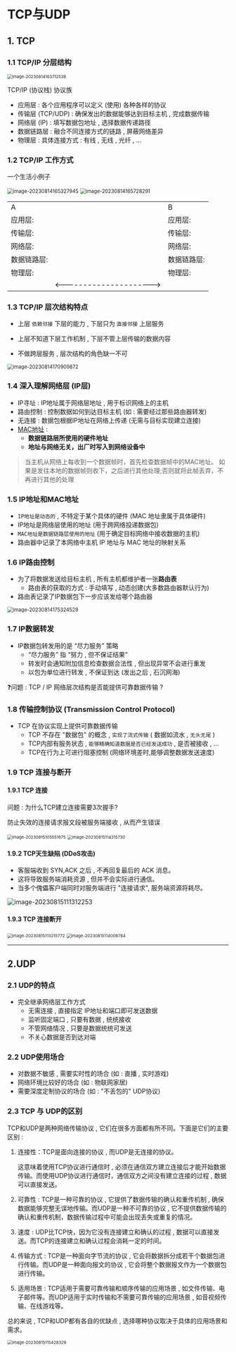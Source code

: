 # TCP与UDP

## 1. TCP

### 1.1 TCP/IP 分层结构

<img src="assets/image-20230814163712538.png" alt="image-20230814163712538" style="zoom: 67%;" /> 

TCP/IP (协议栈) 协议族

- 应用层 : 各个应用程序可以定义 (使用) 各种各样的协议
- 传输层 (TCP/UDP) : 确保发出的数据能够达到目标主机 , 完成数据传输
- 网络层 (IP) : 填写数据包地址 , 选择数据传递路径
- 数据链路层 : 融合不同连接方式的链路 , 屏蔽网络差异
- 物理层 : 具体连接方式 : 有线 , 无线 , 光纤 , ...

### 1.2 TCP/IP 工作方式

一个生活小例子

<img src="assets/image-20230814165327945.png" alt="image-20230814165327945" style="zoom: 80%;" /> 



<img src="assets/image-20230814165728291.png" alt="image-20230814165728291" style="zoom:80%;" /> 

|             |                         |             |
| ----------- | ----------------------- | ----------- |
| A           |                         | B           |
| 应用层:     |                         | 应用层:     |
| 传输层:     |                         | 传输层:     |
| 网络层:     |                         | 网络层:     |
| 数据链路层: |                         | 数据链路层: |
| 物理层:     |                         | 物理层:     |
|             | <---------------------> |             |

### 1.3 TCP/IP 层次结构特点

- 上层 `依赖邻接` 下层的能力 , 下层只为 `直接邻接` 上层服务

- 上层不知道下层工作机制 , 下层不管上层传输的数据内容

- 不做跨层服务 , 层次结构的角色缺一不可

<img src="assets/image-20230814170909872.png" alt="image-20230814170909872" style="zoom: 80%;" /> 

### 1.4 深入理解网络层 (IP层)

- IP寻址 : IP地址属于网络层地址 , 用于标识网络上的主机
- 路由控制 : 控制数据如何到达目标主机 (如 : 需要经过那些路由器转发)
- 无连接 : 数据包根据IP地址在网络上传递 (无需与目标实现建立连接)
- <u>MAC地址</u> :
  - **数据链路层所使用的硬件地址**
  - **地址与网络无关，出厂时写入到网络设备中**

>当主机从网络上每收到一个数据帧时，首先检查数据帧中的MAC地址。
>如果是发往本地的数据帧则收下，之后进行其他处理;否则就将此帧丢弃，不再进行其他的处理

### 1.5 IP地址和MAC地址

- `IP地址是动态的` , 不特定于某个具体的硬件 (MAC 地址隶属于具体硬件)
- IP地址是网络层使用的地址 (用于跨网络投递数据包)
- `MAC地址是数据链路层使用的地址` (用于确定目标网络中接收数据的主机)
- 路由器中记录了本网络中主机 IP 地址与 MAC 地址的映射关系

### 1.6 IP路由控制

- 为了将数据发送给目标主机 , 所有主机都维护者一张**路由表**
  - 路由表的获取的方式 : 手动填写 , 动态创建(大多数路由器默认行为)
- 路由表记录了IP数据包下一步应该发给哪个路由器

<img src="assets/image-20230814175324529.png" alt="image-20230814175324529" style="zoom:80%;" /> 

### 1.7 IP数据转发

- IP数据包转发用的是 “尽力服务” 策略
  - “尽力服务” 指 “努力 , 但不保证结果”
  - 转发时会通知附加信息检查数据合法性 , 但出现异常不会进行重发
  - 以包为单位进行转发 , 不保证到达 (发出之后 , 石沉网海)

❓问题 : TCP / IP 网络层次结构是否能提供可靠数据传输 ?

### 1.8 传输控制协议 (Transmission Control Protocol)

- TCP 在协议实现上提供可靠数据传输
  - TCP 不存在 "数据包" 的概念 , `实现了流式传输` ( 数据如流水 , `无头无尾` )
  - TCP内部有服务状态 , `能够精确知道数据是否已经发送成功` , 是否被接收 , ...
  - TCP在行为上可进行阻塞控制 (网络环境差时,能够调整数据发送速度)

### 1.9 TCP 连接与断开

#### 1.9.1 TCP 连接

问题 : 为什么TCP建立连接需要3次握手?

防止失效的连接请求报文段被服务端接收 , 从而产生错误

<img src="assets/image-20230815105551675.png" alt="image-20230815105551675" style="zoom: 67%;" /> 

<img src="assets/image-20230815114315730.png" alt="image-20230815114315730" style="zoom:67%;" /> 

#### 1.9.2 TCP天生缺陷 (DDoS攻击)

- 客服端收到 SYN,ACK 之后 , 不再回复最后的 ACK 消息。
- 这将导致服务端消耗资源 , 但并不会实际进行通信。
- 当多个傀儡客户端同时对服务端进行 "连接请求", 服务端资源将耗尽。

<img src="assets/image-20230815111312253.png" alt="image-20230815111312253"  /> 

#### 1.9.3 TCP 连接断开

<img src="assets/image-20230815113215772.png" alt="image-20230815113215772" style="zoom: 67%;" /> 

<img src="assets/image-20230815114008784.png" alt="image-20230815114008784" style="zoom:67%;" /> 

------

## 2.UDP

### 2.1 UDP的特点

- 完全继承网络层工作方式
  - 无需连接 , 直接指定 IP地址和端口即可发送数据
  - 监听固定端口 , 只要有数据 , 统统接收
  - 不管网络情况 , 只要是数据统统可发送
  - 不关心数据是否到达对端

### 2.2 UDP使用场合

- 对数据不敏感 , 需要实时性的场合 (如 : 直播 , 实时游戏)
- 网络环境比较好的场合 (如 : 物联网家居)
- ﻿需要深度定制协议的场合 (如 : "不丢包的" UDP协议)

### 2.3 TCP 与 UDP的区别

TCP和UDP是两种网络传输协议 , 它们在很多方面都有所不同。下面是它们的主要区别 :

1. 连接性：TCP是面向连接的协议 , 而UDP是无连接的协议。

   这意味着使用TCP协议进行通信时 , 必须在通信双方建立连接后才能开始数据传输。而使用UDP协议进行通信时，通信双方之间没有建立连接的过程 , 数据可以直接发送。

2. 可靠性 : TCP是一种可靠的协议 , 它提供了数据传输的确认和重传机制 , 确保数据能够完整无误地传输。而UDP是一种不可靠的协议 , 它不提供数据传输的确认和重传机制，数据传输过程中可能会出现丢失或重复的情况。

3. 速度 : UDP比TCP快，因为它没有连接建立和确认的过程 , 数据可以直接发送。而TCP的连接建立和确认过程会消耗一定的时间。

4. 传输方式 : TCP是一种面向字节流的协议 , 它会将数据拆分成若干个数据包进行传输。而UDP是一种面向报文的协议 , 它会将整个数据报文作为一个数据包进行传输。

5. 适用场景 : TCP适用于需要可靠传输和顺序传输的应用场景 , 如文件传输、电子邮件等。而UDP适用于实时传输和不需要可靠传输的应用场景 , 如音视频传输、在线游戏等。

总的来说 , TCP和UDP都有各自的优缺点 , 选择哪种协议取决于具体的应用场景和需求。



<img src="https://github.com/XavierWong-maker/Linux_Network_Programming/raw/main/assets/image-20230815115428329.png" alt="image-20230815115428329" style="zoom: 67%;" /> 

